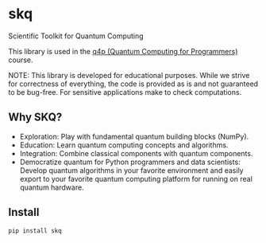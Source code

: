 # skq

Scientific Toolkit for Quantum Computing

This library is used in the [q4p (Quantum Computing for Programmers)](https://github.com/CarloLepelaars/q4p) course.

NOTE: This library is developed for educational purposes. While we strive for correctness of everything, the code is provided as is and not guaranteed to be bug-free. For sensitive applications make to check computations. 

## Why SKQ?

- Exploration: Play with fundamental quantum building blocks (NumPy).
- Education: Learn quantum computing concepts and algorithms.
- Integration: Combine classical components with quantum components.
- Democratize quantum for Python programmers and data scientists: Develop quantum algorithms in your favorite environment and easily export to your favorite quantum computing platform for running on real quantum hardware.

## Install

```bash
pip install skq
```
